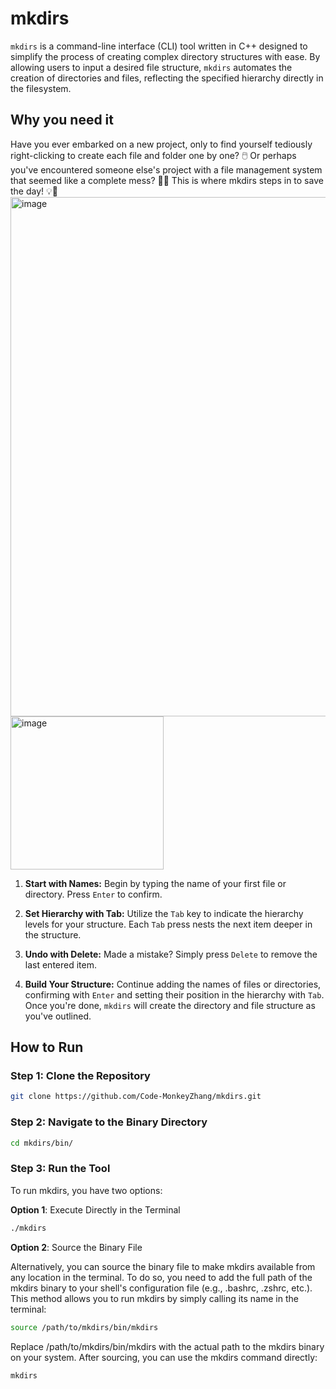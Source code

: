 # mkdirs
`mkdirs` is a command-line interface (CLI) tool written in C++ designed to simplify the process of creating complex directory structures with ease. By allowing users to input a desired file structure, `mkdirs` automates the creation of directories and files, reflecting the specified hierarchy directly in the filesystem.


## Why you need it 
Have you ever embarked on a new project, only to find yourself tediously right-clicking to create each file and folder one by one? 🖱️ Or perhaps you've encountered someone else's project with a file management system that seemed like a complete mess? 📂🔥 This is where mkdirs steps in to save the day! 💡🚀
<img width="831" alt="image" src="https://github.com/Code-MonkeyZhang/mkdirs/assets/56613491/845e6a1b-2270-400b-954b-5b2a4dd9e6f8">
<img width="245" alt="image" src="https://github.com/Code-MonkeyZhang/mkdirs/assets/56613491/d70dc0e8-0302-4d78-aad1-e1850b87b2f4">

1. **Start with Names:** Begin by typing the name of your first file or directory. Press `Enter` to confirm.

2. **Set Hierarchy with Tab:** Utilize the `Tab` key to indicate the hierarchy levels for your structure. Each `Tab` press nests the next item deeper in the structure.

3. **Undo with Delete:** Made a mistake? Simply press `Delete` to remove the last entered item.

4. **Build Your Structure:** Continue adding the names of files or directories, confirming with `Enter` and setting their position in the hierarchy with `Tab`. Once you're done, `mkdirs` will create the directory and file structure as you've outlined.


## How to Run
### Step 1: Clone the Repository
```bash
git clone https://github.com/Code-MonkeyZhang/mkdirs.git
```

### Step 2: Navigate to the Binary Directory
```bash
cd mkdirs/bin/
```

### Step 3: Run the Tool
To run mkdirs, you have two options:

**Option 1**: Execute Directly in the Terminal

```bash
./mkdirs
```
**Option 2**: Source the Binary File

Alternatively, you can source the binary file to make mkdirs available from any location in the terminal. To do so, you need to add the full path of the mkdirs binary to your shell's configuration file (e.g., .bashrc, .zshrc, etc.). This method allows you to run mkdirs by simply calling its name in the terminal:

```bash
source /path/to/mkdirs/bin/mkdirs
```
Replace /path/to/mkdirs/bin/mkdirs with the actual path to the mkdirs binary on your system. After sourcing, you can use the mkdirs command directly:

```bash
mkdirs
```


